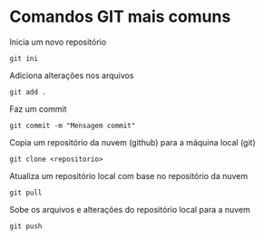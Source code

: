 # Comandos GIT mais comuns

Inicia um novo repositório
```
git ini
```

Adiciona alterações nos arquivos
```
git add .
```

Faz um commit
```
git commit -m "Mensagem commit"
```

Copia um repositório da nuvem (github) para a máquina local (git)
```
git clone <repositorio>
```

Atualiza um repositório local com base no repositório da nuvem
```
git pull
```

Sobe os arquivos e alterações do repositório local para a nuvem
```
git push
```
